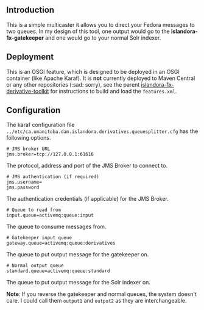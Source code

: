 ## Introduction

This is a simple multicaster it allows you to direct your Fedora messages to two queues. In my design of this tool, one output would go to the **islandora-1x-gatekeeper** and one would go to your normal Solr indexer.

## Deployment

This is an OSGI feature, which is designed to be deployed in an OSGI container (like Apache Karaf).
It is **not** currently deployed to Maven Central or any other repositories (:sad: sorry), see the parent [islandora-1x-derivative-toolkit](../) 
for instructions to build and load the `features.xml`.

## Configuration
The karaf configuration file `../etc/ca.umanitoba.dam.islandora.derivatives.queuesplitter.cfg` has the following options.

```
# JMS broker URL
jms.broker=tcp://127.0.0.1:61616
```
The protocol, address and port of the JMS Broker to connect to.

```
# JMS authentication (if required)
jms.username=
jms.password
```
The authentication credentials (if applicable) for the JMS Broker.

```
# Queue to read from
input.queue=activemq:queue:input
```
The queue to consume messages from.

```
# Gatekeeper input queue
gateway.queue=activemq:queue:derivatives
```
The queue to put output message for the gatekeeper on.

```
# Normal output queue
standard.queue=activemq:queue:standard
```
The queue to put output message for the Solr indexer on.

**Note**: If you reverse the gatekeeper and normal queues, the system doesn't care. 
I could call them `output1` and `output2` as they are interchangeable.
